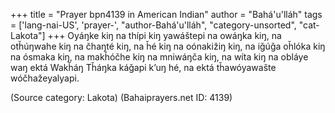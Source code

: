 +++
title = "Prayer bpn4139 in American Indian"
author = "Bahá'u'lláh"
tags = ['lang-nai-US', 'prayer-', "author-Bahá'u'lláh", "category-unsorted", "cat-Lakota"]
+++
Oyáŋke kiŋ na thípi kiŋ yawáštepi na owáŋka kiŋ, na otȟúŋwahe kiŋ na čhaŋté kiŋ, na ȟé kiŋ na oónakižiŋ kiŋ, na iǧúǧa oȟlóka kiŋ na ósmaka kiŋ, na makȟóčhe kiŋ na mniwáŋča kiŋ, na wíta kiŋ na obláye waŋ ektá Wakȟáŋ Tȟáŋka káǧapi k’uŋ hé, na ektá tȟawóyawašte wóčhažeyalyapi.

(Source category: Lakota)
(Bahaiprayers.net ID: 4139)
